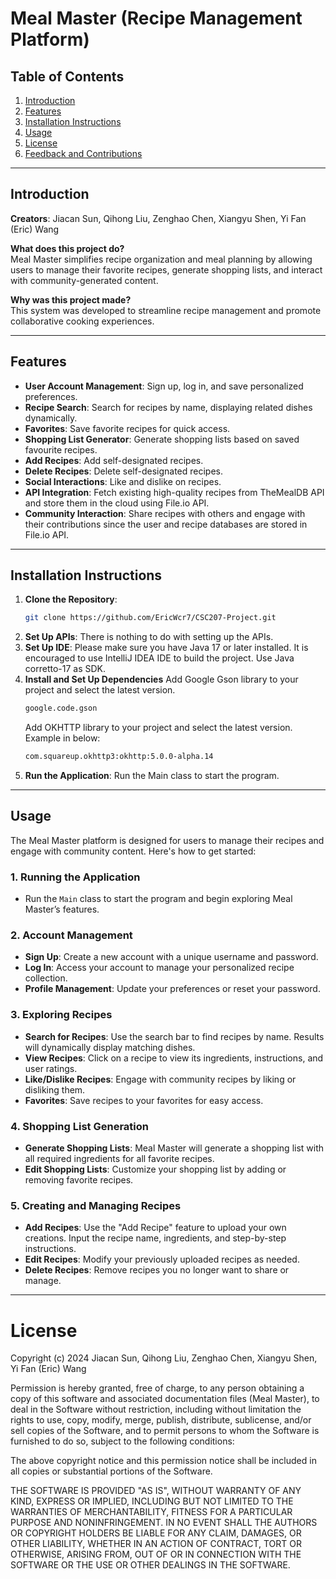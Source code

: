 # Meal Master (Recipe Management Platform)

## Table of Contents
1. [Introduction](#introduction)
2. [Features](#features)
3. [Installation Instructions](#installation-instructions)
4. [Usage](#usage)
5. [License](#license)
6. [Feedback and Contributions](#feedback-and-contributions)

---

## Introduction

**Creators**: Jiacan Sun, Qihong Liu, Zenghao Chen, Xiangyu Shen, Yi Fan (Eric) Wang

**What does this project do?**  
Meal Master simplifies recipe organization and meal planning by allowing users to manage their favorite recipes, generate shopping lists, and interact with community-generated content.

**Why was this project made?**  
This system was developed to streamline recipe management and promote collaborative cooking experiences.

---

## Features

- **User Account Management**: Sign up, log in, and save personalized preferences.
- **Recipe Search**: Search for recipes by name, displaying related dishes dynamically.
- **Favorites**: Save favorite recipes for quick access.
- **Shopping List Generator**: Generate shopping lists based on saved favourite recipes.
- **Add Recipes**: Add self-designated recipes.
- **Delete Recipes**: Delete self-designated recipes.
- **Social Interactions**: Like and dislike on recipes.
- **API Integration**: Fetch existing high-quality recipes from TheMealDB API and store them in the cloud using File.io API.
- **Community Interaction**: Share recipes with others and engage with their contributions since the user and recipe databases are stored in File.io API.

---

## Installation Instructions

1. **Clone the Repository**:
   ```bash
   git clone https://github.com/EricWcr7/CSC207-Project.git
2. **Set Up APIs**:
   There is nothing to do with setting up the APIs.
3. **Set Up IDE**:
   Please make sure you have Java 17 or later installed. It is encouraged to use IntelliJ IDEA IDE to build the project.
   Use Java corretto-17 as SDK.
4. **Install and Set Up Dependencies**
   Add Google Gson library to your project and select the latest version.
   ```bash
   google.code.gson
   ```
   Add OKHTTP library to your project and select the latest version. Example in below:
   ```bash
   com.squareup.okhttp3:okhttp:5.0.0-alpha.14
   ```
5. **Run the Application**:
   Run the Main class to start the program.

---

## Usage

The Meal Master platform is designed for users to manage their recipes and engage with community content. Here's how to get started:

### 1. **Running the Application**
- Run the `Main` class to start the program and begin exploring Meal Master’s features.

### 2. **Account Management**
- **Sign Up**: Create a new account with a unique username and password.
- **Log In**: Access your account to manage your personalized recipe collection.
- **Profile Management**: Update your preferences or reset your password.

### 3. **Exploring Recipes**
- **Search for Recipes**: Use the search bar to find recipes by name. Results will dynamically display matching dishes.
- **View Recipes**: Click on a recipe to view its ingredients, instructions, and user ratings.
- **Like/Dislike Recipes**: Engage with community recipes by liking or disliking them.
- **Favorites**: Save recipes to your favorites for easy access.

### 4. **Shopping List Generation**
- **Generate Shopping Lists**: Meal Master will generate a shopping list with all required ingredients for all favorite recipes.
- **Edit Shopping Lists**: Customize your shopping list by adding or removing favorite recipes.

### 5. **Creating and Managing Recipes**
- **Add Recipes**: Use the "Add Recipe" feature to upload your own creations. Input the recipe name, ingredients, and step-by-step instructions.
- **Edit Recipes**: Modify your previously uploaded recipes as needed.
- **Delete Recipes**: Remove recipes you no longer want to share or manage.

---

# License
   Copyright (c) 2024 Jiacan Sun, Qihong Liu, Zenghao Chen, Xiangyu Shen, Yi Fan (Eric) Wang

   Permission is hereby granted, free of charge, to any person obtaining a copy of this software and associated documentation files (Meal Master), to deal in the Software without restriction, including without limitation the rights to use, copy, modify, merge, publish, distribute, sublicense, and/or sell
copies of the Software, and to permit persons to whom the Software is furnished to do so, subject to the following conditions:

   The above copyright notice and this permission notice shall be included in all copies or substantial portions of the Software.

   THE SOFTWARE IS PROVIDED "AS IS", WITHOUT WARRANTY OF ANY KIND, EXPRESS OR IMPLIED, INCLUDING BUT NOT LIMITED TO THE WARRANTIES OF MERCHANTABILITY, FITNESS FOR A PARTICULAR PURPOSE AND NONINFRINGEMENT. IN NO EVENT SHALL THE AUTHORS OR COPYRIGHT HOLDERS BE LIABLE FOR ANY CLAIM, DAMAGES, OR OTHER LIABILITY, WHETHER IN AN ACTION OF CONTRACT, TORT OR OTHERWISE, ARISING FROM, OUT OF OR IN CONNECTION WITH THE SOFTWARE OR THE USE OR OTHER DEALINGS IN THE SOFTWARE.

